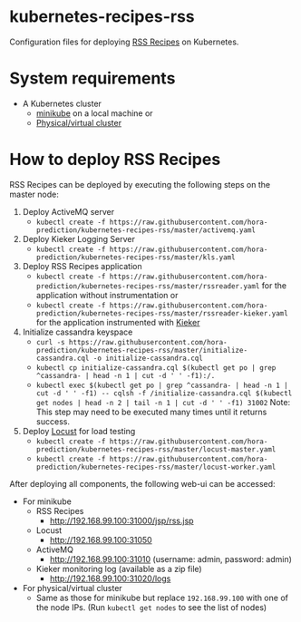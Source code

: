 # kubernetes-recipes-rss

Configuration files for deploying [RSS Recipes](https://github.com/hora-prediction/recipes-rss-kube) on Kubernetes.

# System requirements
* A Kubernetes cluster
   * [minikube](https://github.com/kubernetes/minikube) on a local machine or
   * [Physical/virtual cluster](https://kubernetes.io/docs/getting-started-guides/)

# How to deploy RSS Recipes

RSS Recipes can be deployed by executing the following steps on the master node:

1. Deploy ActiveMQ server
   * ```kubectl create -f https://raw.githubusercontent.com/hora-prediction/kubernetes-recipes-rss/master/activemq.yaml```
1. Deploy Kieker Logging Server
   * ```kubectl create -f https://raw.githubusercontent.com/hora-prediction/kubernetes-recipes-rss/master/kls.yaml```
1. Deploy RSS Recipes application
   * ```kubectl create -f https://raw.githubusercontent.com/hora-prediction/kubernetes-recipes-rss/master/rssreader.yaml``` for the application without instrumentation or
   * ```kubectl create -f https://raw.githubusercontent.com/hora-prediction/kubernetes-recipes-rss/master/rssreader-kieker.yaml``` for the application instrumented with [Kieker](http://kieker-monitoring.net/)
1. Initialize cassandra keyspace
   * ```curl -s https://raw.githubusercontent.com/hora-prediction/kubernetes-recipes-rss/master/initialize-cassandra.cql -o initialize-cassandra.cql```
   * ```kubectl cp initialize-cassandra.cql $(kubectl get po | grep ^cassandra- | head -n 1 | cut -d ' ' -f1):/.```
   * ```kubectl exec $(kubectl get po | grep ^cassandra- | head -n 1 | cut -d ' ' -f1) -- cqlsh -f /initialize-cassandra.cql $(kubectl get nodes | head -n 2 | tail -n 1 | cut -d ' ' -f1) 31002``` Note: This step may need to be executed many times until it returns success.
1. Deploy [Locust](http://locust.io/) for load testing
   * ```kubectl create -f https://raw.githubusercontent.com/hora-prediction/kubernetes-recipes-rss/master/locust-master.yaml```
   * ```kubectl create -f https://raw.githubusercontent.com/hora-prediction/kubernetes-recipes-rss/master/locust-worker.yaml```
   
After deploying all components, the following web-ui can be accessed:
* For minikube
   * RSS Recipes
      * http://192.168.99.100:31000/jsp/rss.jsp
   * Locust
      * http://192.168.99.100:31050
   * ActiveMQ
      * http://192.168.99.100:31010 (username: admin, password: admin)
   * Kieker monitoring log (available as a zip file)
      * http://192.168.99.100:31020/logs
* For physical/virtual cluster
   * Same as those for minikube but replace `192.168.99.100` with one of the node IPs. (Run `kubectl get nodes` to see the list of nodes)
